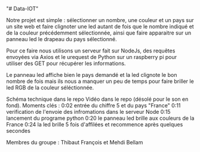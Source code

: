 "# Data-IOT" 

Notre projet est simple : sélectionner un nombre, une couleur et un pays sur un site web
et faire clignoter une led autant de fois que le nombre indiqué et de la couleur 
précédemment sélectionnée, ainsi que faire apparaitre sur un panneau led le drapeau du
pays sélectionné.

Pour ce faire nous utilisons un serveur fait sur NodeJs, des requêtes envoyées via Axios
et le urequest de Python sur un raspberry pi pour utiliser des GET pour récupérer les
informations.

Le panneau led affiche bien le pays demandé et la led clignote le bon nombre de fois
mais ils nous a manquer un peu de temps pour faire briller le led RGB de la couleur
séléctionnée.

Schéma technique dans le repo
Vidéo dans le repo (désolé pour le son en fond). Moments clés :
    0:02 entrée du chiffre 5 et du pays "France"
    0:11 verification de l'envoie des infromations dans le serveur Node
    0:15 lancement du programe python
    0:20 le panneau led brille aux couleurs de la France
    0:24 la led brille 5 fois d'affilées et recommence après quelques secondes

Membres du groupe : Thibaut François et Mehdi Bellam